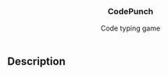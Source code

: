 <br />
<p align="center">
  <h3 align="center"> CodePunch </h3>

  <p align="center">
      Code typing game <br />
<!--     <a href="https://blakley.github.io/CodePunch/"><strong> PLAY HERE »</strong></a> -->
    <br />
  </p>
</p>


## Description

